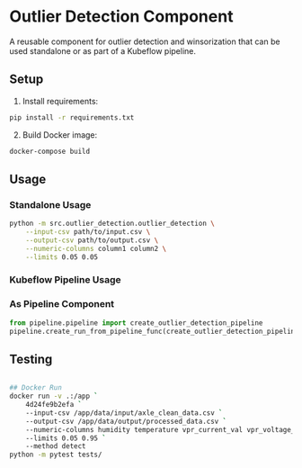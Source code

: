 # Outlier Detection Component

A reusable component for outlier detection and winsorization that can be used standalone or as part of a Kubeflow pipeline.

## Setup

1. Install requirements:
```bash
pip install -r requirements.txt
```

2. Build Docker image:
```bash
docker-compose build
```

## Usage

### Standalone Usage
```bash
python -m src.outlier_detection.outlier_detection \
    --input-csv path/to/input.csv \
    --output-csv path/to/output.csv \
    --numeric-columns column1 column2 \
    --limits 0.05 0.05
```
### Kubeflow Pipeline Usage

### As Pipeline Component
```python
from pipeline.pipeline import create_outlier_detection_pipeline
pipeline.create_run_from_pipeline_func(create_outlier_detection_pipeline, arguments={})
```

## Testing
```bash

## Docker Run
docker run -v .:/app `
    4d24fe9b2efa `
    --input-csv /app/data/input/axle_clean_data.csv `
    --output-csv /app/data/output/processed_data.csv `
    --numeric-columns humidity temperature vpr_current_val vpr_voltage_val unit1_current_val unit1_voltage_val `
    --limits 0.05 0.95 `
    --method detect
python -m pytest tests/
```

